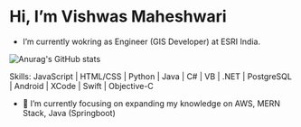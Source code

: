 # Hi, I’m Vishwas Maheshwari
- I’m currently wokring as Engineer (GIS Developer) at ESRI India.


![Anurag's GitHub stats](https://github-readme-stats.vercel.app/api?username=vishwasmaheshwari1&show_icons=true&theme=radical)

Skills:
JavaScript | HTML/CSS | Python | Java | C# | VB | .NET | PostgreSQL | Android | XCode | Swift | Objective-C

- 🌱 I’m currently focusing on expanding my knowledge on AWS, MERN Stack, Java (Springboot)


<!---
vishwasmaheshwari1/vishwasmaheshwari1 is a ✨ special ✨ repository because its `README.md` (this file) appears on your GitHub profile.
You can click the Preview link to take a look at your changes.
--->
